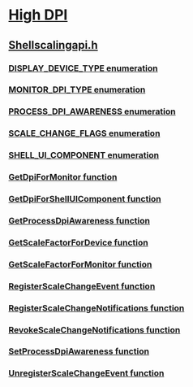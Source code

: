 # [High DPI](../_hidpi/index.md)
## [Shellscalingapi.h](index.md)
### [DISPLAY_DEVICE_TYPE enumeration](../shellscalingapi/ne-shellscalingapi-display_device_type.md)
### [MONITOR_DPI_TYPE enumeration](../shellscalingapi/ne-shellscalingapi-monitor_dpi_type.md)
### [PROCESS_DPI_AWARENESS enumeration](../shellscalingapi/ne-shellscalingapi-process_dpi_awareness.md)
### [SCALE_CHANGE_FLAGS enumeration](../shellscalingapi/ne-shellscalingapi-scale_change_flags.md)
### [SHELL_UI_COMPONENT enumeration](../shellscalingapi/ne-shellscalingapi-shell_ui_component.md)
### [GetDpiForMonitor function](../shellscalingapi/nf-shellscalingapi-getdpiformonitor.md)
### [GetDpiForShellUIComponent function](../shellscalingapi/nf-shellscalingapi-getdpiforshelluicomponent.md)
### [GetProcessDpiAwareness function](../shellscalingapi/nf-shellscalingapi-getprocessdpiawareness.md)
### [GetScaleFactorForDevice function](../shellscalingapi/nf-shellscalingapi-getscalefactorfordevice.md)
### [GetScaleFactorForMonitor function](../shellscalingapi/nf-shellscalingapi-getscalefactorformonitor.md)
### [RegisterScaleChangeEvent function](../shellscalingapi/nf-shellscalingapi-registerscalechangeevent.md)
### [RegisterScaleChangeNotifications function](../shellscalingapi/nf-shellscalingapi-registerscalechangenotifications.md)
### [RevokeScaleChangeNotifications function](../shellscalingapi/nf-shellscalingapi-revokescalechangenotifications.md)
### [SetProcessDpiAwareness function](../shellscalingapi/nf-shellscalingapi-setprocessdpiawareness.md)
### [UnregisterScaleChangeEvent function](../shellscalingapi/nf-shellscalingapi-unregisterscalechangeevent.md)
